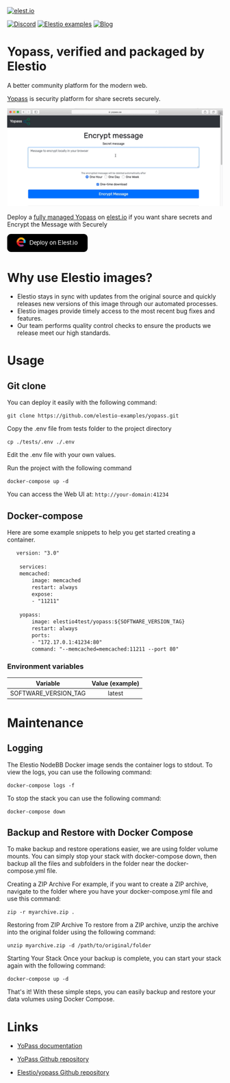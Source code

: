 <a href="https://elest.io">
  <img src="https://elest.io/images/elestio.svg" alt="elest.io" width="150" height="75">
</a>

[![Discord](https://img.shields.io/static/v1.svg?logo=discord&color=f78A38&labelColor=083468&logoColor=ffffff&style=for-the-badge&label=Discord&message=community)](https://discord.gg/4T4JGaMYrD "Get instant assistance and engage in live discussions with both the community and team through our chat feature.")
[![Elestio examples](https://img.shields.io/static/v1.svg?logo=github&color=f78A38&labelColor=083468&logoColor=ffffff&style=for-the-badge&label=github&message=open%20source)](https://github.com/elestio-examples "Access the source code for all our repositories by viewing them.")
[![Blog](https://img.shields.io/static/v1.svg?color=f78A38&labelColor=083468&logoColor=ffffff&style=for-the-badge&label=elest.io&message=Blog)](https://blog.elest.io "Latest news about elestio, open source software, and DevOps techniques.")

# Yopass, verified and packaged by Elestio

A better community platform for the modern web.

[Yopass](https://yopass.se/) is security platform for share secrets securely.

<img src="https://github.com/elestio-examples/yopass/raw/main/yopass.gif" alt="yopass" width="800">

Deploy a <a target="_blank" href="https://elest.io/open-source/yopass">fully managed Yopass</a> on <a target="_blank" href="https://elest.io/">elest.io</a> if you want share secrets and Encrypt the Message with Securely

[![deploy](https://github.com/elestio-examples/yopass/raw/main/deploy-on-elestio.png)](https://dash.elest.io/deploy?source=cicd&social=dockerCompose&url=https://github.com/elestio-examples/yopass)

# Why use Elestio images?

- Elestio stays in sync with updates from the original source and quickly releases new versions of this image through our automated processes.
- Elestio images provide timely access to the most recent bug fixes and features.
- Our team performs quality control checks to ensure the products we release meet our high standards.

# Usage

## Git clone

You can deploy it easily with the following command:

    git clone https://github.com/elestio-examples/yopass.git

Copy the .env file from tests folder to the project directory

    cp ./tests/.env ./.env

Edit the .env file with your own values.


Run the project with the following command

    docker-compose up -d

You can access the Web UI at: `http://your-domain:41234`

## Docker-compose

Here are some example snippets to help you get started creating a container.

       version: "3.0"

        services:
        memcached:
            image: memcached
            restart: always
            expose:
            - "11211"

        yopass:
            image: elestio4test/yopass:${SOFTWARE_VERSION_TAG}
            restart: always
            ports:
            - "172.17.0.1:41234:80"
            command: "--memcached=memcached:11211 --port 80"

### Environment variables

|       Variable       | Value (example) |
| :------------------: | :-------------: |
| SOFTWARE_VERSION_TAG |     latest      |


# Maintenance

## Logging

The Elestio NodeBB Docker image sends the container logs to stdout. To view the logs, you can use the following command:

    docker-compose logs -f

To stop the stack you can use the following command:

    docker-compose down

## Backup and Restore with Docker Compose

To make backup and restore operations easier, we are using folder volume mounts. You can simply stop your stack with docker-compose down, then backup all the files and subfolders in the folder near the docker-compose.yml file.

Creating a ZIP Archive
For example, if you want to create a ZIP archive, navigate to the folder where you have your docker-compose.yml file and use this command:

    zip -r myarchive.zip .

Restoring from ZIP Archive
To restore from a ZIP archive, unzip the archive into the original folder using the following command:

    unzip myarchive.zip -d /path/to/original/folder

Starting Your Stack
Once your backup is complete, you can start your stack again with the following command:

    docker-compose up -d

That's it! With these simple steps, you can easily backup and restore your data volumes using Docker Compose.

# Links

- <a target="_blank" href="https://yopass.se/">YoPass documentation</a>

- <a target="_blank" href="https://github.com/jhaals/yopass">YoPass Github repository</a>

- <a target="_blank" href="https://github.com/elestio-examples/yopass">Elestio/yopass Github repository</a>